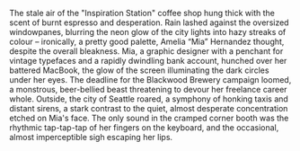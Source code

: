 The stale air of the "Inspiration Station" coffee shop hung thick with the scent of burnt espresso and desperation.  Rain lashed against the oversized windowpanes, blurring the neon glow of the city lights into hazy streaks of colour – ironically, a pretty good palette, Amelia “Mia” Hernandez thought, despite the overall bleakness. Mia, a graphic designer with a penchant for vintage typefaces and a rapidly dwindling bank account, hunched over her battered MacBook, the glow of the screen illuminating the dark circles under her eyes.  The deadline for the Blackwood Brewery campaign loomed, a monstrous, beer-bellied beast threatening to devour her freelance career whole.  Outside, the city of Seattle roared, a symphony of honking taxis and distant sirens, a stark contrast to the quiet, almost desperate concentration etched on Mia's face.  The only sound in the cramped corner booth was the rhythmic tap-tap-tap of her fingers on the keyboard, and the occasional, almost imperceptible sigh escaping her lips.
